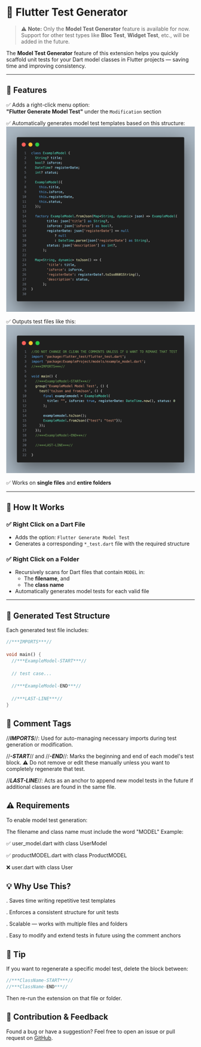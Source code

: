 # 🧪 Flutter Test Generator

> ⚠️ **Note:** Only the **Model Test Generator** feature is available for now.  
> Support for other test types like **Bloc Test**, **Widget Test**, etc., will be added in the future.

The **Model Test Generator** feature of this extension helps you quickly scaffold unit tests for your Dart model classes in Flutter projects — saving time and improving consistency.


---

## 🚀 Features

✅ Adds a right-click menu option:  
**"Flutter Generate Model Test"** under the `Modification` section

✅ Automatically generates model test templates based on this structure:  
![Model Test Template](images/example_model.png)

✅ Outputs test files like this:  
![Generated Test Output](images/test_example.png)

✅ Works on **single files** and **entire folders**

---

## 📂 How It Works

### ✅ Right Click on a Dart File
- Adds the option: `Flutter Generate Model Test`
- Generates a corresponding `*_test.dart` file with the required structure

### ✅ Right Click on a Folder
- Recursively scans for Dart files that contain `MODEL` in:
  - The **filename**, and
  - The **class name**
- Automatically generates model tests for each valid file

---

## 🧱 Generated Test Structure

Each generated test file includes:

```dart
//***IMPORTS***//

void main() {
  //***ExampleModel-START***//

  // test case...

  //***ExampleModel-END***//

  //***LAST-LINE***//
}
```

## 📝 Comment Tags

//***IMPORTS***//:
Used for auto-managing necessary imports during test generation or modification.

//***<ClassName>-START***// and //***<ClassName>-END***//:
Marks the beginning and end of each model's test block.
⚠️ Do not remove or edit these manually unless you want to completely regenerate that test.

//***LAST-LINE***//:
Acts as an anchor to append new model tests in the future if additional classes are found in the same file.

## ⚠️ Requirements
To enable model test generation:

The filename and class name must include the word "MODEL"
Example:

✅ user_model.dart with class UserModel

✅ productMODEL.dart with class ProductMODEL

❌ user.dart with class User

## 💡 Why Use This?
. Saves time writing repetitive test templates

. Enforces a consistent structure for unit tests

. Scalable — works with multiple files and folders

. Easy to modify and extend tests in future using the comment anchors

## 📌 Tip

If you want to regenerate a specific model test, delete the block between:

```dart
//***ClassName-START***//
//***ClassName-END***//
```
Then re-run the extension on that file or folder.

## 🙌 Contribution & Feedback
Found a bug or have a suggestion?
Feel free to open an issue or pull request on [GitHub](https://github.com/ParhamAB/flutter-tests-generator-extention).
